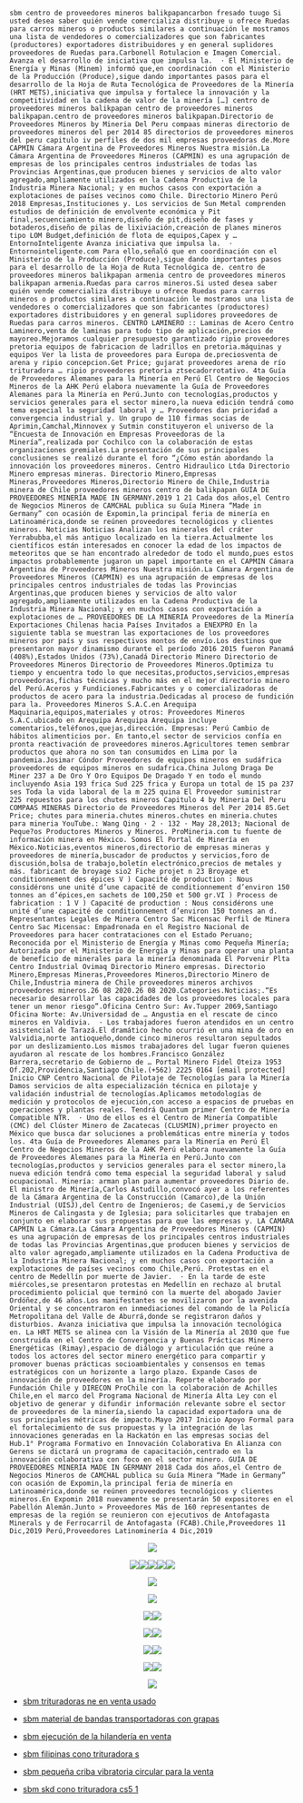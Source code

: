 
```
sbm centro de proveedores mineros balikpapancarbon fresado tuugo Si usted desea saber quién vende comercializa distribuye u ofrece Ruedas para carros mineros o productos similares a continuación le mostramos una lista de vendedores o comercializadores que son fabricantes (productores) exportadores distribuidores y en general suplidores proveedores de Ruedas para.Carbonell Rotulacion e Imagen Comercial. Avanza el desarrollo de iniciativa que impulsa la.  · El Ministerio de Energía y Minas (Minem) informó que,en coordinación con el Ministerio de la Producción (Produce),sigue dando importantes pasos para el desarrollo de la Hoja de Ruta Tecnológica de Proveedores de la Minería (HRT METS),iniciativa que impulsa y fortalece la innovación y la competitividad en la cadena de valor de la minería […] centro de proveedores mineros balikpapan centro de proveedores mineros balikpapan.centro de proveedores mineros balikpapan.Directorio de Proveedores Mineros by Mineria Del Peru compaas mineras directorio de proveedores mineros del per 2014 85 directorios de proveedores mineros del peru capitulo iv perfiles de dos mil empresas proveedoras de.More CAPMIN Cámara Argentina de Proveedores Mineros Nuestra misión.La Cámara Argentina de Proveedores Mineros (CAPMIN) es una agrupación de empresas de los principales centros industriales de todas las Provincias Argentinas,que producen bienes y servicios de alto valor agregado,ampliamente utilizados en la Cadena Productiva de la Industria Minera Nacional; y en muchos casos con exportación a explotaciones de países vecinos como Chile. Directorio Minero Perú 2018 Empresas,Instituciones y. Los servicios de Sun Metal comprenden estudios de definición de envolvente económica y Pit final,secuenciamiento minero,diseño de pit,diseño de fases y botaderos,diseño de pilas de lixiviación,creación de planes mineros tipo LOM Budget,definición de flota de equipos,Capex y … EntornoInteligente Avanza iniciativa que impulsa la.  · Entornointeligente.com Para ello,señaló que en coordinación con el Ministerio de la Producción (Produce),sigue dando importantes pasos para el desarrollo de la Hoja de Ruta Tecnológica de. centro de proveedores mineros balikpapan armenia centro de proveedores mineros balikpapan armenia.Ruedas para carros mineros.Si usted desea saber quién vende comercializa distribuye u ofrece Ruedas para carros mineros o productos similares a continuación le mostramos una lista de vendedores o comercializadores que son fabricantes (productores) exportadores distribuidores y en general suplidores proveedores de Ruedas para carros mineros. CENTRO LAMINERO :: Laminas de Acero Centro Laminero,venta de laminas para todo tipo de aplicación,precios de mayoreo.Mejoramos cualquier presupuesto garantizado ripio proveedores pretoria equipos de fabricacion de ladrillos en pretoria.máquinas y equipos Ver la lista de proveedores para Europa de.preciosventa de arena y ripio concepcion.Get Price; gujarat proveedores arena de río trituradora … ripio proveedores pretoria ztsecadorrotativo. 4ta Guía de Proveedores Alemanes para la Minería en Perú El Centro de Negocios Mineros de la AHK Perú elabora nuevamente la Guía de Proveedores Alemanes para la Minería en Perú.Junto con tecnologías,productos y servicios generales para el sector minero,la nueva edición tendrá como tema especial la seguridad laboral y … Proveedores dan prioridad a convergencia industrial y. Un grupo de 110 firmas socias de Aprimin,Camchal,Minnovex y Sutmin constituyeron el universo de la “Encuesta de Innovación en Empresas Proveedoras de la Minería”,realizada por Cochilco con la colaboración de estas organizaciones gremiales.La presentación de sus principales conclusiones se realizó durante el foro “¿Cómo están abordando la innovación los proveedores mineros. Centro Hidraulico Ltda Directorio Minero empresas mineras. Directorio Minero,Empresas Mineras,Proveedores Mineros,Directorio Minero de Chile,Industria minera de Chile proveedores mineros centro de balikpapan GUÍA DE PROVEEDORES MINERÍA MADE IN GERMANY.2019 1 21 Cada dos años,el Centro de Negocios Mineros de CAMCHAL publica su Guía Minera “Made in Germany” con ocasión de Expomin,la principal feria de minería en Latinoamérica,donde se reúnen proveedores tecnológicos y clientes mineros. Noticias Noticias Analizan los minerales del cráter Yerrabubba,el más antiguo localizado en la tierra.Actualmente los científicos están interesados en conocer la edad de los impactos de meteoritos que se han encontrado alrededor de todo el mundo,pues estos impactos probablemente jugaron un papel importante en el CAPMIN Cámara Argentina de Proveedores Mineros Nuestra misión.La Cámara Argentina de Proveedores Mineros (CAPMIN) es una agrupación de empresas de los principales centros industriales de todas las Provincias Argentinas,que producen bienes y servicios de alto valor agregado,ampliamente utilizados en la Cadena Productiva de la Industria Minera Nacional; y en muchos casos con exportación a explotaciones de … PROVEEDORES DE LA MINERIA Proveedores de la Minería Exportaciones Chilenas hacia Países Invitados a ENEXPRO En la siguiente tabla se muestran las exportaciones de los proveedores mineros por país y sus respectivos montos de envío.Los destinos que presentaron mayor dinamismo durante el período 2016 2015 fueron Panamá (408%),Estados Unidos (73%),Canadá Directorio Minero Directorio de Proveedores Mineros Directorio de Proveedores Mineros.Optimiza tu tiempo y encuentra todo lo que necesitas,productos,servicios,empresas proveedoras,fichas técnicas y mucho más en el mejor directorio minero del Perú.Aceros y Fundiciones.Fabricantes y o comercializadoras de productos de acero para la industria.Dedicadas al proceso de fundición para la. Proveedores Mineros S.A.C.en Arequipa Maquinaria,equipos,materiales y otros: Proveedores Mineros S.A.C.ubicado en Arequipa Arequipa Arequipa incluye comentarios,teléfonos,quejas,dirección. Empresas: Perú Cambio de hábitos alimenticios por. En tanto,el sector de servicios confía en pronta reactivación de proveedores mineros.Agricultores temen sembrar productos que ahora no son tan consumidos en Lima por la pandemia.Josimar Cóndor Proveedores de equipos mineros en sudáfrica proveedores de equipos mineros en sudafrica.China Julong Draga De Miner 237 a De Oro Y Oro Equipos De Dragado Y en todo el mundo incluyendo Asia 193 frica Sud 225 frica y Europa un total de 15 pa 237 ses Toda la vida laboral de la m 225 quina El Proveedor suministrar 225 repuestos para los chutes mineros Capitulo 4 by Mineria Del Peru COMPAAS MINERAS Directorio de Proveedores Mineros del Per 2014 85.Get Price; chutes para mineria.chutes mineros.chutes en mineria.chutes para mineria YouTube.: Wang Qing · 2 · 132 · May 28,2013; Nacional de Peque?os Productores Mineros y Mineros. ProMineria.com tu fuente de información minera en México. Somos El Portal de Minería en México.Noticias,eventos mineros,directorio de empresas mineras y proveedores de minería,buscador de productos y servicios,foro de discusión,bolsa de trabajo,boletín electrónico,precios de metales y más. fabricant de broyage sio2 Fiche projet n 23 Broyage et conditionnement des épices V ) Capacité de production : Nous considérons une unité d’une capacité de conditionnement d’environ 150 tonnes an d’épices,en sachets de 100,250 et 500 gr.VI ) Process de fabrication : 1 V ) Capacité de production : Nous considérons une unité d’une capacité de conditionnement d’environ 150 tonnes an d. Representantes Legales de Minera Centro Sac Micensac Perfil de Minera Centro Sac Micensac: Empadronada en el Registro Nacional de Proveedores para hacer contrataciones con el Estado Peruano; Reconocida por el Ministerio de Energía y Minas como Pequeña Minería; Autorizada por el Ministerio de Energía y Minas para operar una planta de beneficio de minerales para la minería denominada El Porvenir Plta Centro Industrial Ovimaq Directorio Minero empresas. Directorio Minero,Empresas Mineras,Proveedores Mineros,Directorio Minero de Chile,Industria minera de Chile proveedores mineros archivos proveedores mineros.26 08 2020.26 08 2020.Categories.Noticias;.“Es necesario desarrollar las capacidades de los proveedores locales para tener un menor riesgo”.Oficina Centro Sur: Av.Tupper 2069,Santiago Oficina Norte: Av.Universidad de … Angustia en el rescate de cinco mineros en Valdivia.  · Los trabajadores fueron atendidos en un centro asistencial de Tarazá.El dramático hecho ocurrió en una mina de oro en Valvidia,norte antioqueño,donde cinco mineros resultaron sepultados por un deslizamiento.Los mismos trabajadores del lugar fueron quienes ayudaron al rescate de los hombres.Francisco González Barrera,secretario de Gobierno de … Portal Minero Fidel Oteiza 1953 Of.202,Providencia,Santiago Chile.(+562) 2225 0164 [email protected] Inicio CNP Centro Nacional de Pilotaje de Tecnologías para la Minería Damos servicios de alta especialización técnica en pilotaje y validación industrial de tecnologías.Aplicamos metodologías de medición y protocolos de ejecución,con acceso a espacios de pruebas en operaciones y plantas reales. Tendrá Quantum primer Centro de Minería Compatible NTR.  · Uno de ellos es el Centro de Minería Compatible (CMC) del Clúster Minero de Zacatecas (CLUSMIN),primer proyecto en México que busca dar soluciones a problemáticas entre minería y todos los. 4ta Guía de Proveedores Alemanes para la Minería en Perú El Centro de Negocios Mineros de la AHK Perú elabora nuevamente la Guía de Proveedores Alemanes para la Minería en Perú.Junto con tecnologías,productos y servicios generales para el sector minero,la nueva edición tendrá como tema especial la seguridad laboral y salud ocupacional. Minería: arman plan para aumentar proveedores Diario de. El ministro de Minería,Carlos Astudillo,convocó ayer a los referentes de la Cámara Argentina de la Construcción (Camarco),de la Unión Industrial (UISJ),del Centro de Ingenieros; de Casemi,y de Servicios Mineros de Calingasta y de Iglesia; para solicitarles que trabajen en conjunto en elaborar sus propuestas para que las empresas y. LA CAMARA CAPMIN La Cámara.La Cámara Argentina de Proveedores Mineros (CAPMIN) es una agrupación de empresas de los principales centros industriales de todas las Provincias Argentinas,que producen bienes y servicios de alto valor agregado,ampliamente utilizados en la Cadena Productiva de la Industria Minera Nacional; y en muchos casos con exportación a explotaciones de países vecinos como Chile,Perú. Protestas en el centro de Medellín por muerte de Javier.  · En la tarde de este miércoles,se presentaron protestas en Medellín en rechazo al brutal procedimiento policial que terminó con la muerte del abogado Javier Ordóñez,de 46 años.Los manifestantes se movilizaron por la avenida Oriental y se concentraron en inmediaciones del comando de la Policía Metropolitana del Valle de Aburrá,donde se registraron daños y disturbios. Avanza iniciativa que impulsa la innovación tecnológica en. La HRT METS se alinea con la Visión de la Minería al 2030 que fue construida en el Centro de Convergencia y Buenas Prácticas Minero Energéticas (Rimay),espacio de diálogo y articulación que reúne a todos los actores del sector minero energético para compartir y promover buenas prácticas socioambientales y consensos en temas estratégicos con un horizonte a largo plazo. Expande Casos de innovación de proveedores en la minería. Reporte elaborado por Fundación Chile y DIRECON ProChile con la colaboración de Achilles Chile,en el marco del Programa Nacional de Minería Alta Ley con el objetivo de generar y difundir información relevante sobre el sector de proveedores de la minería,siendo la capacidad exportadora una de sus principales métricas de impacto.Mayo 2017 Inicio Apoyo Formal para el fortalecimiento de sus propuestas y la integración de las innovaciones generadas en la Hackatón en las empresas socias del Hub.1° Programa Formativo en Innovación Colaborativa En Alianza con Gerens se dictará un programa de capacitación,centrado en la innovación colaborativa con foco en el sector minero. GUÍA DE PROVEEDORES MINERÍA MADE IN GERMANY 2018 Cada dos años,el Centro de Negocios Mineros de CAMCHAL publica su Guía Minera “Made in Germany” con ocasión de Expomin,la principal feria de minería en Latinoamérica,donde se reúnen proveedores tecnológicos y clientes mineros.En Expomin 2018 nuevamente se presentarán 50 expositores en el Pabellón Alemán.Junto » Proveedores Más de 160 representantes de empresas de la región se reunieron con ejecutivos de Antofagasta Minerals y de Ferrocarril de Antofagasta (FCAB).Chile,Proveedores 11 Dic,2019 Perú,Proveedores Latinominería 4 Dic,2019 
```

<div align="center">

<a href="https://es-crusher.shibang-china.com/github&k=sbm+centro+de+proveedores+mineros+balikpapan"><img src="https://static.shibang-china.com/es/crusher/logo.jpg"></a>

<a href="https://es-crusher.shibang-china.com/github&k=sbm+centro+de+proveedores+mineros+balikpapan"><img src="https://static.shibang-china.com/es/crusher/index.jpg"></a><a href="https://es-crusher.shibang-china.com/material.htmlgithub&k=sbm+centro+de+proveedores+mineros+balikpapan"><img src="https://static.shibang-china.com/es/crusher/material.jpg"></a><a href="https://es-crusher.shibang-china.com/application.htmlgithub&k=sbm+centro+de+proveedores+mineros+balikpapan"><img src="https://static.shibang-china.com/es/crusher/application.jpg"></a><a href="https://es-crusher.shibang-china.com/aboutus.htmlgithub&k=sbm+centro+de+proveedores+mineros+balikpapan"><img src="https://static.shibang-china.com/es/crusher/aboutus.jpg"></a><a href="https://es-crusher.shibang-china.com/contact.htmlgithub&k=sbm+centro+de+proveedores+mineros+balikpapan"><img src="https://static.shibang-china.com/es/crusher/contact.jpg"></a>

<a href="https://es-crusher.shibang-china.com/github&k=sbm+centro+de+proveedores+mineros+balikpapan"><img src="https://static.shibang-china.com/es/crusher/banner.jpg"></a>

<a href="https://swt.shibang-china.com/github&k=sbm+centro+de+proveedores+mineros+balikpapan"><img src="https://static.shibang-china.com/es/crusher/text.jpg"></a>

<a href="https://swt.shibang-china.com/github&k=sbm+centro+de+proveedores+mineros+balikpapan"><img src="https://static.shibang-china.com/es/crusher/chat.jpg"></a><a href="https://es-crusher.shibang-china.com/contact.htmlgithub&k=sbm+centro+de+proveedores+mineros+balikpapan"><img src="https://static.shibang-china.com/es/crusher/message.jpg"></a>

<a href="https://es-crusher.shibang-china.com/products/pe.htmlgithub&k=sbm+centro+de+proveedores+mineros+balikpapan"><img src="https://static.shibang-china.com/es/crusher/pe.jpg"></a><a href="https://es-crusher.shibang-china.com/products/pf.htmlgithub&k=sbm+centro+de+proveedores+mineros+balikpapan"><img src="https://static.shibang-china.com/es/crusher/pf.jpg"></a>

<a href="https://es-crusher.shibang-china.com/products/hpt.htmlgithub&k=sbm+centro+de+proveedores+mineros+balikpapan"><img src="https://static.shibang-china.com/es/crusher/hpt.jpg"></a><a href="https://es-crusher.shibang-china.com/products/vsi.htmlgithub&k=sbm+centro+de+proveedores+mineros+balikpapan"><img src="https://static.shibang-china.com/es/crusher/vsi.jpg"></a>

<a href="https://es-crusher.shibang-china.com/products/klv.htmlgithub&k=sbm+centro+de+proveedores+mineros+balikpapan"><img src="https://static.shibang-china.com/es/crusher/klv.jpg"></a><a href="https://es-crusher.shibang-china.com/products/portable.htmlgithub&k=sbm+centro+de+proveedores+mineros+balikpapan"><img src="https://static.shibang-china.com/es/crusher/portable.jpg"></a>

<a href="https://swt.shibang-china.com/github&k=sbm+centro+de+proveedores+mineros+balikpapan"><img src="https://static.shibang-china.com/es/crusher/case.jpg"></a>

</div>


* [sbm trituradoras ne en venta usado](sbm%20trituradoras%20ne%20en%20venta%20usado.md)

* [sbm material de bandas transportadoras con grapas](sbm%20material%20de%20bandas%20transportadoras%20con%20grapas.md)

* [sbm ejecución de la hilandería en venta](sbm%20ejecuci%C3%B3n%20de%20la%20hilander%C3%ADa%20en%20venta.md)

* [sbm filipinas cono trituradora s](sbm%20filipinas%20cono%20trituradora%20s.md)

* [sbm pequeña criba vibratoria circular para la venta](sbm%20peque%C3%B1a%20criba%20vibratoria%20circular%20para%20la%20venta.md)

* [sbm skd cono trituradora cs5 1](sbm%20skd%20cono%20trituradora%20cs5%201.md)